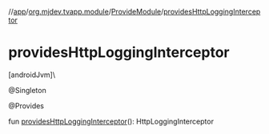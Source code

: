 //[app](../../../index.md)/[org.mjdev.tvapp.module](../index.md)/[ProvideModule](index.md)/[providesHttpLoggingInterceptor](provides-http-logging-interceptor.md)

# providesHttpLoggingInterceptor

[androidJvm]\

@Singleton

@Provides

fun [providesHttpLoggingInterceptor](provides-http-logging-interceptor.md)(): HttpLoggingInterceptor
